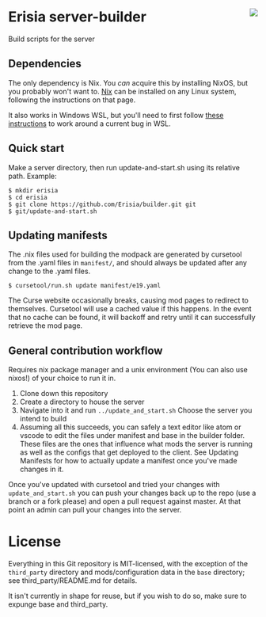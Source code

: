 # Erisia server-builder <a href="https://travis-ci.org/Erisia/builder"><img align="right" src="https://travis-ci.org/Erisia/builder.svg?branch=master"></a>
Build scripts for the server

## Dependencies

The only dependency is Nix. You *can* acquire this by installing NixOS, but you probably won't want to. <a href="https://nixos.org/nix/">Nix</a> can be installed on any Linux system, following the instructions on that page.

It also works in Windows WSL, but you'll need to first follow <a href="https://github.com/NixOS/nix/issues/1203#issuecomment-275089112">these instructions</a> to work around a current bug in WSL.

## Quick start

Make a server directory, then run update-and-start.sh using its relative path. Example:
```
$ mkdir erisia
$ cd erisia
$ git clone https://github.com/Erisia/builder.git git
$ git/update-and-start.sh
```

## Updating manifests

The .nix files used for building the modpack are generated by cursetool
from the .yaml files in `manifest/`, and should always be updated after
any change to the .yaml files.
```
$ cursetool/run.sh update manifest/e19.yaml
```

The Curse website occasionally breaks, causing mod pages to redirect to
themselves. Cursetool will use a cached value if this happens. In the event
that no cache can be found, it will backoff and retry until it can successfully
retrieve the mod page.

## General contribution workflow

Requires nix package manager and a unix environment (You can also use nixos!) of your choice to run it in.

1. Clone down this repository
1. Create a directory to house the server
1. Navigate into it and run `../update_and_start.sh` Choose the server you intend to build
1. Assuming all this succeeds, you can safely a text editor like atom or vscode to edit the files under manifest and base in the builder folder.  These files are the ones that influence what mods the server is running as well as the configs that get deployed to the client. See Updating Manifests for how to actually update a manifest once you've made changes in it.

Once you've updated with cursetool and tried your changes with `update_and_start.sh` you can push your changes back up to the repo (use a branch or a fork please) and open a pull request against master.  At that point an admin can pull your changes into the server.


# License

Everything in this Git repository is MIT-licensed, with the exception
of the `third_party` directory and mods/configuration data in the `base`
directory; see third_party/README.md for details.

It isn't currently in shape for reuse, but if you wish to do so, make
sure to expunge base and third_party.
